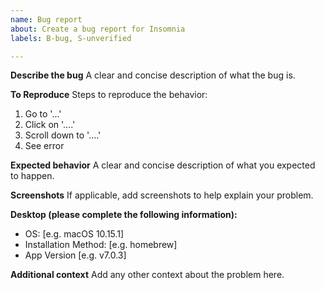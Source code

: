 ```yaml
---
name: Bug report
about: Create a bug report for Insomnia
labels: B-bug, S-unverified

---
```


<!--
Thank you for filing a bug report! 🐛 Please provide a short summary of the bug,
along with any information you feel relevant to replicating the bug.

If you cannot produce a minimal reproduction case (something that would work in
isolation), please provide the steps or even link to a repository that causes
the problematic output to occur. 
-->

**Describe the bug**
A clear and concise description of what the bug is.

**To Reproduce**
Steps to reproduce the behavior:
1. Go to '...'
2. Click on '....'
3. Scroll down to '....'
4. See error

**Expected behavior**
A clear and concise description of what you expected to happen.

**Screenshots**
If applicable, add screenshots to help explain your problem.

**Desktop (please complete the following information):**
 - OS: [e.g. macOS 10.15.1]
 - Installation Method: [e.g. homebrew]
 - App Version [e.g. v7.0.3]

**Additional context**
Add any other context about the problem here.
